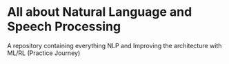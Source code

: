# All about Natural Language and Speech Processing
A repository containing everything NLP and Improving the architecture with ML/RL (Practice Journey)     
                                     
